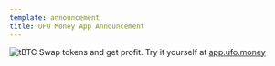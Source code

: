 ```yaml
---
template: announcement
title: UFO Money App Announcement
---
```

![tBTC](/images/tbtc-stack.svg) <span>Swap tokens and get profit. Try it yourself at [app.ufo.money](https://app.ufo.money)</span>
